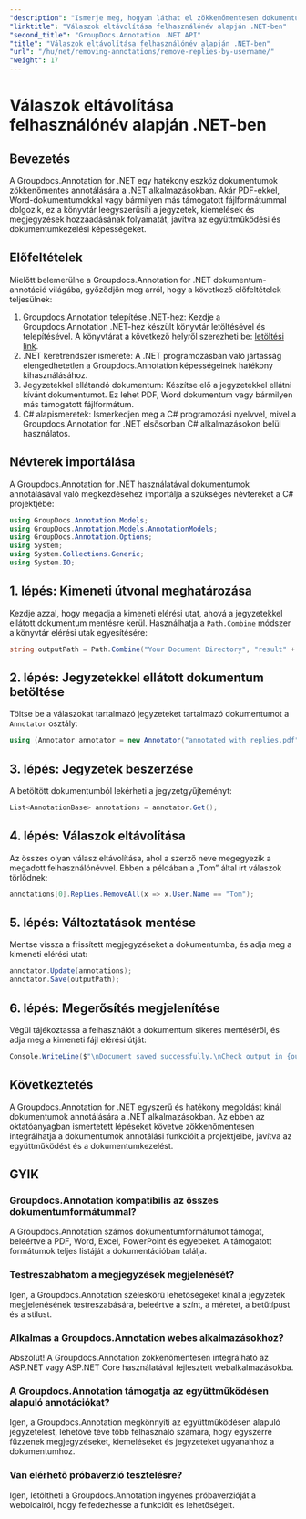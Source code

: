 ```yaml
---
"description": "Ismerje meg, hogyan láthat el zökkenőmentesen dokumentumokat a Groupdocs.Annotation for .NET segítségével. Javítsa az együttműködést és a dokumentumkezelést ezzel a hatékony eszközzel."
"linktitle": "Válaszok eltávolítása felhasználónév alapján .NET-ben"
"second_title": "GroupDocs.Annotation .NET API"
"title": "Válaszok eltávolítása felhasználónév alapján .NET-ben"
"url": "/hu/net/removing-annotations/remove-replies-by-username/"
"weight": 17
---
```


# Válaszok eltávolítása felhasználónév alapján .NET-ben

## Bevezetés
A Groupdocs.Annotation for .NET egy hatékony eszköz dokumentumok zökkenőmentes annotálására a .NET alkalmazásokban. Akár PDF-ekkel, Word-dokumentumokkal vagy bármilyen más támogatott fájlformátummal dolgozik, ez a könyvtár leegyszerűsíti a jegyzetek, kiemelések és megjegyzések hozzáadásának folyamatát, javítva az együttműködési és dokumentumkezelési képességeket.
## Előfeltételek
Mielőtt belemerülne a Groupdocs.Annotation for .NET dokumentum-annotáció világába, győződjön meg arról, hogy a következő előfeltételek teljesülnek:
1. Groupdocs.Annotation telepítése .NET-hez: Kezdje a Groupdocs.Annotation .NET-hez készült könyvtár letöltésével és telepítésével. A könyvtárat a következő helyről szerezheti be: [letöltési link](https://releases.groupdocs.com/annotation/net/).
2. .NET keretrendszer ismerete: A .NET programozásban való jártasság elengedhetetlen a Groupdocs.Annotation képességeinek hatékony kihasználásához.
3. Jegyzetekkel ellátandó dokumentum: Készítse elő a jegyzetekkel ellátni kívánt dokumentumot. Ez lehet PDF, Word dokumentum vagy bármilyen más támogatott fájlformátum.
4. C# alapismeretek: Ismerkedjen meg a C# programozási nyelvvel, mivel a Groupdocs.Annotation for .NET elsősorban C# alkalmazásokon belül használatos.

## Névterek importálása
A Groupdocs.Annotation for .NET használatával dokumentumok annotálásával való megkezdéséhez importálja a szükséges névtereket a C# projektjébe:
```csharp
using GroupDocs.Annotation.Models;
using GroupDocs.Annotation.Models.AnnotationModels;
using GroupDocs.Annotation.Options;
using System;
using System.Collections.Generic;
using System.IO;
```
## 1. lépés: Kimeneti útvonal meghatározása
Kezdje azzal, hogy megadja a kimeneti elérési utat, ahová a jegyzetekkel ellátott dokumentum mentésre kerül. Használhatja a `Path.Combine` módszer a könyvtár elérési utak egyesítésére:
```csharp
string outputPath = Path.Combine("Your Document Directory", "result" + Path.GetExtension("input.pdf"));
```
## 2. lépés: Jegyzetekkel ellátott dokumentum betöltése
Töltse be a válaszokat tartalmazó jegyzeteket tartalmazó dokumentumot a `Annotator` osztály:
```csharp
using (Annotator annotator = new Annotator("annotated_with_replies.pdf"))
```
## 3. lépés: Jegyzetek beszerzése
A betöltött dokumentumból lekérheti a jegyzetgyűjteményt:
```csharp
List<AnnotationBase> annotations = annotator.Get();
```
## 4. lépés: Válaszok eltávolítása
Az összes olyan válasz eltávolítása, ahol a szerző neve megegyezik a megadott felhasználónévvel. Ebben a példában a „Tom” által írt válaszok törlődnek:
```csharp
annotations[0].Replies.RemoveAll(x => x.User.Name == "Tom");
```
## 5. lépés: Változtatások mentése
Mentse vissza a frissített megjegyzéseket a dokumentumba, és adja meg a kimeneti elérési utat:
```csharp
annotator.Update(annotations);
annotator.Save(outputPath);
```
## 6. lépés: Megerősítés megjelenítése
Végül tájékoztassa a felhasználót a dokumentum sikeres mentéséről, és adja meg a kimeneti fájl elérési útját:
```csharp
Console.WriteLine($"\nDocument saved successfully.\nCheck output in {outputPath}.");
```
## Következtetés
A Groupdocs.Annotation for .NET egyszerű és hatékony megoldást kínál dokumentumok annotálására a .NET alkalmazásokban. Az ebben az oktatóanyagban ismertetett lépéseket követve zökkenőmentesen integrálhatja a dokumentumok annotálási funkcióit a projektjeibe, javítva az együttműködést és a dokumentumkezelést.
## GYIK
### Groupdocs.Annotation kompatibilis az összes dokumentumformátummal?
A Groupdocs.Annotation számos dokumentumformátumot támogat, beleértve a PDF, Word, Excel, PowerPoint és egyebeket. A támogatott formátumok teljes listáját a dokumentációban találja.
### Testreszabhatom a megjegyzések megjelenését?
Igen, a Groupdocs.Annotation széleskörű lehetőségeket kínál a jegyzetek megjelenésének testreszabására, beleértve a színt, a méretet, a betűtípust és a stílust.
### Alkalmas a Groupdocs.Annotation webes alkalmazásokhoz?
Abszolút! A Groupdocs.Annotation zökkenőmentesen integrálható az ASP.NET vagy ASP.NET Core használatával fejlesztett webalkalmazásokba.
### A Groupdocs.Annotation támogatja az együttműködésen alapuló annotációkat?
Igen, a Groupdocs.Annotation megkönnyíti az együttműködésen alapuló jegyzetelést, lehetővé téve több felhasználó számára, hogy egyszerre fűzzenek megjegyzéseket, kiemeléseket és jegyzeteket ugyanahhoz a dokumentumhoz.
### Van elérhető próbaverzió tesztelésre?
Igen, letöltheti a Groupdocs.Annotation ingyenes próbaverzióját a weboldalról, hogy felfedezhesse a funkcióit és lehetőségeit.
